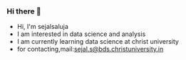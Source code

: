 ### Hi there 👋
- Hi, I'm sejalsaluja
- I am interested in data science and analysis
- I am currently learning data science at christ university
- for contacting,mail:sejal.s@bds.christuniversity.in
